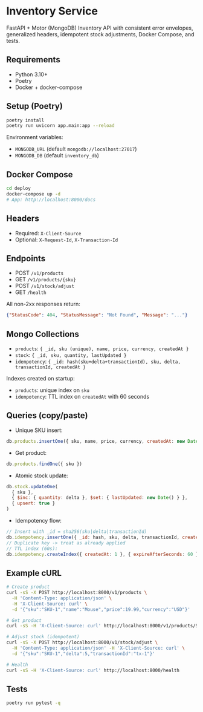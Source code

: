 # Inventory Service

FastAPI + Motor (MongoDB) Inventory API with consistent error envelopes, generalized headers, idempotent stock adjustments, Docker Compose, and tests.

## Requirements
- Python 3.10+
- Poetry
- Docker + docker-compose

## Setup (Poetry)
```bash
poetry install
poetry run uvicorn app.main:app --reload
```

Environment variables:
- `MONGODB_URL` (default `mongodb://localhost:27017`)
- `MONGODB_DB` (default `inventory_db`)

## Docker Compose
```bash
cd deploy
docker-compose up -d
# App: http://localhost:8000/docs
```

## Headers
- Required: `X-Client-Source`
- Optional: `X-Request-Id`, `X-Transaction-Id`

## Endpoints
- POST `/v1/products`
- GET `/v1/products/{sku}`
- POST `/v1/stock/adjust`
- GET `/health`

All non-2xx responses return:
```json
{"StatusCode": 404, "StatusMessage": "Not Found", "Message": "..."}
```

## Mongo Collections
- `products`: `{ _id, sku (unique), name, price, currency, createdAt }`
- `stock`: `{ _id, sku, quantity, lastUpdated }`
- `idempotency`: `{ _id: hash(sku+delta+transactionId), sku, delta, transactionId, createdAt }`

Indexes created on startup:
- `products`: unique index on `sku`
- `idempotency`: TTL index on `createdAt` with 60 seconds

## Queries (copy/paste)
- Unique SKU insert:
```javascript
db.products.insertOne({ sku, name, price, currency, createdAt: new Date() })
```
- Get product:
```javascript
db.products.findOne({ sku })
```
- Atomic stock update:
```javascript
db.stock.updateOne(
  { sku },
  { $inc: { quantity: delta }, $set: { lastUpdated: new Date() } },
  { upsert: true }
)
```
- Idempotency flow:
```javascript
// Insert with _id = sha256(sku|delta|transactionId)
db.idempotency.insertOne({ _id: hash, sku, delta, transactionId, createdAt: new Date() })
// Duplicate key -> treat as already applied
// TTL index (60s):
db.idempotency.createIndex({ createdAt: 1 }, { expireAfterSeconds: 60 })
```

## Example cURL
```bash
# Create product
curl -sS -X POST http://localhost:8000/v1/products \
  -H 'Content-Type: application/json' \
  -H 'X-Client-Source: curl' \
  -d '{"sku":"SKU-1","name":"Mouse","price":19.99,"currency":"USD"}'

# Get product
curl -sS -H 'X-Client-Source: curl' http://localhost:8000/v1/products/SKU-1

# Adjust stock (idempotent)
curl -sS -X POST http://localhost:8000/v1/stock/adjust \
  -H 'Content-Type: application/json' -H 'X-Client-Source: curl' \
  -d '{"sku":"SKU-1","delta":5,"transactionId":"tx-1"}'

# Health
curl -sS -H 'X-Client-Source: curl' http://localhost:8000/health
```

## Tests
```bash
poetry run pytest -q
```

